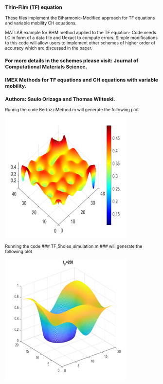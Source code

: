 ### Thin-Film (TF) equation

These files implement the Biharmonic-Modified approach for
TF equations and variable mobility CH equations.

MATLAB example for BHM method applied to the TF equation-
Code needs I.C in form of a data file and Uexact to compute errors.
Simple modifications to this code will allow users to implement other schemes
of higher order of accuracy which are discussed in the paper. 

### For more details in the schemes please visit: Journal of Computational Materials Science.
### IMEX Methods for TF equations and CH equations with variable mobility.
### Authors: Saulo Orizaga and Thomas Wilteski.

Runnig the code BertozziMethod.m will generate the following plot

<img src="TF_Ref_pic.png" width=400px height=400px>


Running the code ### TF_5holes_simulation.m ### will generate the following plot


<img src="tfevol.png" width=400px height=400px>
